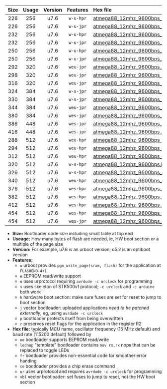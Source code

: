 |Size|Usage|Version|Features|Hex file|
|:-:|:-:|:-:|:-:|:--|
|226|256|u7.6|`w-u-hpr`|[atmega88_12mhz_9600bps_ur.hex](https://raw.githubusercontent.com/stefanrueger/urboot/main/atmega88_12mhz_9600bps_ur.hex)|
|226|256|u7.6|`w-u-jpr`|[atmega88_12mhz_9600bps_ur_vbl.hex](https://raw.githubusercontent.com/stefanrueger/urboot/main/atmega88_12mhz_9600bps_ur_vbl.hex)|
|232|256|u7.6|`w-u-hpr`|[atmega88_12mhz_9600bps_lednop_ur.hex](https://raw.githubusercontent.com/stefanrueger/urboot/main/atmega88_12mhz_9600bps_lednop_ur.hex)|
|232|256|u7.6|`w-u-jpr`|[atmega88_12mhz_9600bps_lednop_ur_vbl.hex](https://raw.githubusercontent.com/stefanrueger/urboot/main/atmega88_12mhz_9600bps_lednop_ur_vbl.hex)|
|250|256|u7.6|`w-u-hpr`|[atmega88_12mhz_9600bps_lednop_fr_ur.hex](https://raw.githubusercontent.com/stefanrueger/urboot/main/atmega88_12mhz_9600bps_lednop_fr_ur.hex)|
|250|256|u7.6|`w-u-jpr`|[atmega88_12mhz_9600bps_lednop_fr_ur_vbl.hex](https://raw.githubusercontent.com/stefanrueger/urboot/main/atmega88_12mhz_9600bps_lednop_fr_ur_vbl.hex)|
|292|320|u7.6|`weu-jpr`|[atmega88_12mhz_9600bps_ee_ur_vbl.hex](https://raw.githubusercontent.com/stefanrueger/urboot/main/atmega88_12mhz_9600bps_ee_ur_vbl.hex)|
|298|320|u7.6|`weu-jpr`|[atmega88_12mhz_9600bps_ee_lednop_ur_vbl.hex](https://raw.githubusercontent.com/stefanrueger/urboot/main/atmega88_12mhz_9600bps_ee_lednop_ur_vbl.hex)|
|316|320|u7.6|`weu-jpr`|[atmega88_12mhz_9600bps_ee_lednop_fr_ur_vbl.hex](https://raw.githubusercontent.com/stefanrueger/urboot/main/atmega88_12mhz_9600bps_ee_lednop_fr_ur_vbl.hex)|
|324|384|u7.6|`w-s-jpr`|[atmega88_12mhz_9600bps_vbl.hex](https://raw.githubusercontent.com/stefanrueger/urboot/main/atmega88_12mhz_9600bps_vbl.hex)|
|330|384|u7.6|`w-s-jpr`|[atmega88_12mhz_9600bps_lednop_vbl.hex](https://raw.githubusercontent.com/stefanrueger/urboot/main/atmega88_12mhz_9600bps_lednop_vbl.hex)|
|344|384|u7.6|`weu-jpr`|[atmega88_12mhz_9600bps_ee_lednop_fr_ce_ur_vbl.hex](https://raw.githubusercontent.com/stefanrueger/urboot/main/atmega88_12mhz_9600bps_ee_lednop_fr_ce_ur_vbl.hex)|
|380|384|u7.6|`wes-jpr`|[atmega88_12mhz_9600bps_ee_vbl.hex](https://raw.githubusercontent.com/stefanrueger/urboot/main/atmega88_12mhz_9600bps_ee_vbl.hex)|
|386|448|u7.6|`wes-jpr`|[atmega88_12mhz_9600bps_ee_lednop_vbl.hex](https://raw.githubusercontent.com/stefanrueger/urboot/main/atmega88_12mhz_9600bps_ee_lednop_vbl.hex)|
|416|448|u7.6|`wes-jpr`|[atmega88_12mhz_9600bps_ee_lednop_fr_vbl.hex](https://raw.githubusercontent.com/stefanrueger/urboot/main/atmega88_12mhz_9600bps_ee_lednop_fr_vbl.hex)|
|288|512|u7.6|`weu-hpr`|[atmega88_12mhz_9600bps_ee_ur.hex](https://raw.githubusercontent.com/stefanrueger/urboot/main/atmega88_12mhz_9600bps_ee_ur.hex)|
|294|512|u7.6|`weu-hpr`|[atmega88_12mhz_9600bps_ee_lednop_ur.hex](https://raw.githubusercontent.com/stefanrueger/urboot/main/atmega88_12mhz_9600bps_ee_lednop_ur.hex)|
|312|512|u7.6|`weu-hpr`|[atmega88_12mhz_9600bps_ee_lednop_fr_ur.hex](https://raw.githubusercontent.com/stefanrueger/urboot/main/atmega88_12mhz_9600bps_ee_lednop_fr_ur.hex)|
|320|512|u7.6|`w-s-hpr`|[atmega88_12mhz_9600bps.hex](https://raw.githubusercontent.com/stefanrueger/urboot/main/atmega88_12mhz_9600bps.hex)|
|326|512|u7.6|`w-s-hpr`|[atmega88_12mhz_9600bps_lednop.hex](https://raw.githubusercontent.com/stefanrueger/urboot/main/atmega88_12mhz_9600bps_lednop.hex)|
|340|512|u7.6|`weu-hpr`|[atmega88_12mhz_9600bps_ee_lednop_fr_ce_ur.hex](https://raw.githubusercontent.com/stefanrueger/urboot/main/atmega88_12mhz_9600bps_ee_lednop_fr_ce_ur.hex)|
|376|512|u7.6|`wes-hpr`|[atmega88_12mhz_9600bps_ee.hex](https://raw.githubusercontent.com/stefanrueger/urboot/main/atmega88_12mhz_9600bps_ee.hex)|
|382|512|u7.6|`wes-hpr`|[atmega88_12mhz_9600bps_ee_lednop.hex](https://raw.githubusercontent.com/stefanrueger/urboot/main/atmega88_12mhz_9600bps_ee_lednop.hex)|
|412|512|u7.6|`wes-hpr`|[atmega88_12mhz_9600bps_ee_lednop_fr.hex](https://raw.githubusercontent.com/stefanrueger/urboot/main/atmega88_12mhz_9600bps_ee_lednop_fr.hex)|
|454|512|u7.6|`wes-hpr`|[atmega88_12mhz_9600bps_ee_lednop_fr_ce.hex](https://raw.githubusercontent.com/stefanrueger/urboot/main/atmega88_12mhz_9600bps_ee_lednop_fr_ce.hex)|
|454|512|u7.6|`wes-jpr`|[atmega88_12mhz_9600bps_ee_lednop_fr_ce_vbl.hex](https://raw.githubusercontent.com/stefanrueger/urboot/main/atmega88_12mhz_9600bps_ee_lednop_fr_ce_vbl.hex)|

- **Size:** Bootloader code size including small table at top end
- **Useage:** How many bytes of flash are needed, ie, HW boot section or a multiple of the page size
- **Version:** For example, u7.6 is an urboot version, o5.2 is an optiboot version
- **Features:**
  + `w` urboot provides `pgm_write_page(sram, flash)` for the application at `FLASHEND-4+1`
  + `e` EEPROM read/write support
  + `u` uses urprotocol requiring `avrdude -c urclock` for programming
  + `s` uses skeleton of STK500v1 protocol; `-c urclock` and `-c arduino` both work
  + `h` hardware boot section: make sure fuses are set for reset to jump to boot section
  + `j` vector bootloader: uploaded applications *need to be patched externally*, eg, using `avrdude -c urclock`
  + `p` bootloader protects itself from being overwritten
  + `r` preserves reset flags for the application in the register R2
- **Hex file:** typically MCU name, oscillator frequency (16 MHz default) and baud rate (115200 default) followed by
  + `ee` bootloader supports EEPROM read/write
  + `lednop` "template" bootloader contains `mov rx,rx` nops that can be replaced to toggle LEDs
  + `fr` bootloader provides non-essential code for smoother error handing
  + `ce` bootloader provides a chip erase command
  + `ur` uses urprotocol and requires `avrdude -c urclock` for programming
  + `vbl` vector bootloader: set fuses to jump to reset, not the HW boot section
